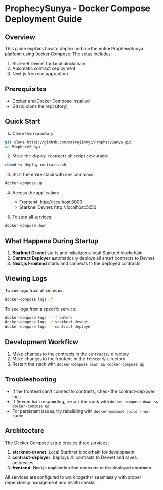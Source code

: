 # ProphecySunya - Docker Compose Deployment Guide

## Overview

This guide explains how to deploy and run the entire ProphecySunya platform using Docker Compose. The setup includes:

1. Starknet Devnet for local blockchain
2. Automatic contract deployment
3. Next.js frontend application

## Prerequisites

- Docker and Docker Compose installed
- Git (to clone the repository)

## Quick Start

1. Clone the repository:
```bash
git clone https://github.com/mrarejimmyz/ProphecySunya.git
cd ProphecySunya
```

2. Make the deploy-contracts.sh script executable:
```bash
chmod +x deploy-contracts.sh
```

3. Start the entire stack with one command:
```bash
docker-compose up
```

4. Access the application:
   - Frontend: http://localhost:3000
   - Starknet Devnet: http://localhost:5050

5. To stop all services:
```bash
docker-compose down
```

## What Happens During Startup

1. **Starknet Devnet** starts and initializes a local Starknet blockchain
2. **Contract Deployer** automatically deploys all smart contracts to Devnet
3. **Next.js Frontend** starts and connects to the deployed contracts

## Viewing Logs

To see logs from all services:
```bash
docker-compose logs -f
```

To see logs from a specific service:
```bash
docker-compose logs -f frontend
docker-compose logs -f starknet-devnet
docker-compose logs -f contract-deployer
```

## Development Workflow

1. Make changes to the contracts in the `contracts/` directory
2. Make changes to the frontend in the `frontend/` directory
3. Restart the stack with `docker-compose down && docker-compose up`

## Troubleshooting

- If the frontend can't connect to contracts, check the contract-deployer logs
- If Devnet isn't responding, restart the stack with `docker-compose down && docker-compose up`
- For persistent issues, try rebuilding with `docker-compose build --no-cache`

## Architecture

The Docker Compose setup creates three services:

1. **starknet-devnet**: Local Starknet blockchain for development
2. **contract-deployer**: Deploys all contracts to Devnet and saves addresses
3. **frontend**: Next.js application that connects to the deployed contracts

All services are configured to work together seamlessly with proper dependency management and health checks.
